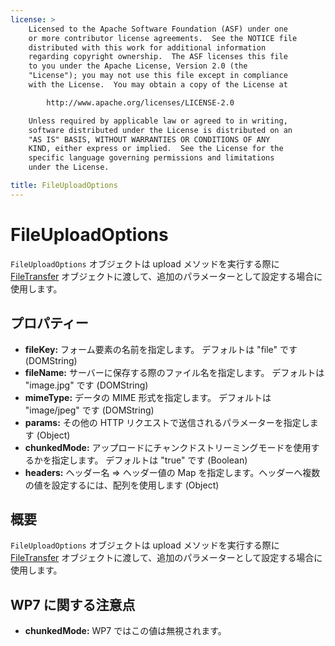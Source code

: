 ```yaml
---
license: >
    Licensed to the Apache Software Foundation (ASF) under one
    or more contributor license agreements.  See the NOTICE file
    distributed with this work for additional information
    regarding copyright ownership.  The ASF licenses this file
    to you under the Apache License, Version 2.0 (the
    "License"); you may not use this file except in compliance
    with the License.  You may obtain a copy of the License at

        http://www.apache.org/licenses/LICENSE-2.0

    Unless required by applicable law or agreed to in writing,
    software distributed under the License is distributed on an
    "AS IS" BASIS, WITHOUT WARRANTIES OR CONDITIONS OF ANY
    KIND, either express or implied.  See the License for the
    specific language governing permissions and limitations
    under the License.

title: FileUploadOptions
---
```


FileUploadOptions
========

`FileUploadOptions` オブジェクトは upload メソッドを実行する際に [FileTransfer](../filetransfer/filetransfer.html) オブジェクトに渡して、追加のパラメーターとして設定する場合に使用します。

プロパティー
----------

- __fileKey:__ フォーム要素の名前を指定します。 デフォルトは "file" です (DOMString)
- __fileName:__ サーバーに保存する際のファイル名を指定します。 デフォルトは "image.jpg" です (DOMString)
- __mimeType:__ データの MIME 形式を指定します。 デフォルトは "image/jpeg" です (DOMString)
- __params:__ その他の HTTP リクエストで送信されるパラメーターを指定します (Object)
- __chunkedMode:__ アップロードにチャンクドストリーミングモードを使用するかを指定します。 デフォルトは "true" です (Boolean)
- __headers:__ ヘッダー名 => ヘッダー値の Map を指定します。ヘッダーへ複数の値を設定するには、配列を使用します (Object)


概要
-----------

`FileUploadOptions` オブジェクトは upload メソッドを実行する際に [FileTransfer](../filetransfer/filetransfer.html) オブジェクトに渡して、追加のパラメーターとして設定する場合に使用します。

WP7 に関する注意点
---------

- __chunkedMode:__
    WP7 ではこの値は無視されます。
